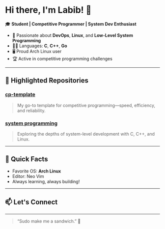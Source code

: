 # Hi there, I'm Labib! 👋

🎓 **Student | Competitive Programmer | System Dev Enthusiast**

- 🌟 Passionate about **DevOps**, **Linux**, and **Low-Level System Programming**
- 🧑‍💻 Languages: **C**, **C++**, **Go**
- 🖥️ Proud Arch Linux user
- 🏆 Active in competitive programming challenges

---

## 🚀 Highlighted Repositories

### [cp-template](https://github.com/labib0x0hunter/cp-template)
> My go-to template for competitive programming—speed, efficiency, and reliability.

### [system programming](https://github.com/labib0x0hunter/system-programming)
> Exploring the depths of system-level development with C, C++, and Linux.

---

## 🤖 Quick Facts

- Favorite OS: **Arch Linux**
- Editor: Neo Vim
- Always learning, always building!

---

## 📫 Let's Connect

<!-- Add your social links here (LinkedIn, Twitter, etc.) if you want! -->

---

> “Sudo make me a sandwich.” 🥪
